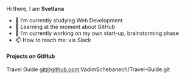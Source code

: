 Hi there, I am **Svetlana**

- 🔭 I’m currently studying Web Development
- 🌱 Learning at the moment about GitHub
- 👯 I’m currently working on my own start-up, brainstorming phase
- 📫 How to reach me: via Slack
  
#### Projects on GitHub

Travel Guide git@github.com:VadimSchebanech/Travel-Guide.git
